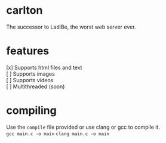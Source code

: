# carlton  
The successor to LadiBe, the worst web server ever.  
# features  
[x] Supports html files and text  
[ ] Supports images  
[ ] Supports videos   
[ ] Multithreaded (soon)  
# compiling  
Use the `compile` file provided or use clang or gcc to compile it.  
`gcc main.c -o main`
`clang main.c -o main`

